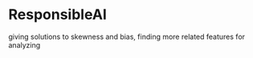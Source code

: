 # ResponsibleAI
giving solutions to skewness and bias, finding more related features for analyzing

